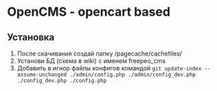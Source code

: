 # OpenCMS - opencart based

## Установка
1. После скачивания создай папку /pagecache/cachefiles/
2. Установи БД (схема в wiki) с именем freepeo_cms
3. Добавить в игнор файлы конфигов командой 
    ``git update-index --assume-unchanged ./admin/config.php ./admin/config_dev.php ./config_dev.php ./config.php``